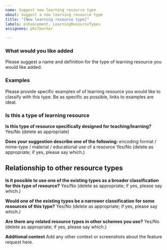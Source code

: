 ```yaml
---
name: Suggest new learning resource type
about: Suggest a new learning resource type
title: "[New learning resource type]"
labels: enhancement, LearningResourceTypes
assignees: philbarker

---
```


### What would you like added
Please suggest a name and definition for the type of learning resource you would like added.

### Examples
Please provide specific examples of  of learning resource you would like to classify with this type. Be as specific as possible, links to examples are ideal.

### Is this a type of learning resource
**Is this type of resource specifically designed for teaching/learning?**
Yes/No (delete as appropriate)

**Does your suggestion describe one of the following:**
encoding format / mime-type / material / educational use of a resource
Yes/No (delete as appropriate; if yes, please say which.)

## Relationship to other resource types
**Is it possible to use one of the existing types as a broader classification for this type of resource?**
Yes/No (delete as appropriate; if yes, please say which.)

**Would one of the existing types be a narrower classification for some resources of this type?**
Yes/No (delete as appropriate; if yes, please say which.)

**Are there any related resource types in other schemes you use?**
Yes/No (delete as appropriate; if yes, please say which.)

**Additional context**
Add any other context or screenshots about the feature request here.
